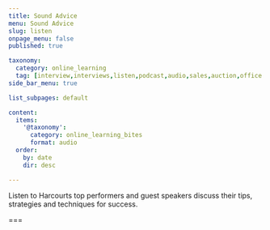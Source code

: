 ```yaml
---
title: Sound Advice
menu: Sound Advice
slug: listen
onpage_menu: false
published: true

taxonomy:
  category: online_learning
  tag: [interview,interviews,listen,podcast,audio,sales,auction,office administrations,sales consultants,property managers,property managers,business owners,managers]
side_bar_menu: true

list_subpages: default

content:
  items:
    '@taxonomy':
      category: online_learning_bites
      format: audio
  order:
    by: date
    dir: desc

---
```


Listen to Harcourts top performers and guest speakers discuss their tips, strategies and techniques for success.

===
